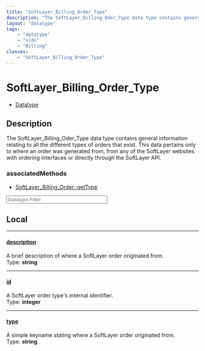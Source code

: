 ```yaml
---
title: "SoftLayer_Billing_Order_Type"
description: "The SoftLayer_Billing_Oder_Type data type contains general information relating to all the different types of orders tha... "
layout: "datatype"
tags:
    - "datatype"
    - "sldn"
    - "Billing"
classes:
    - "SoftLayer_Billing_Order_Type"
---
```


# SoftLayer_Billing_Order_Type
<div id='service-datatype'>
    <ul id='sldn-reference-tabs'>
        <li id='datatype'> <a href='/reference/datatypes/SoftLayer_Billing_Order_Type' >Datatype</a></li>
    </ul>
</div>

## Description 
The SoftLayer_Billing_Oder_Type data type contains general information relating to all the different types of orders that exist. This data pertains only to where an order was generated from, from any of the SoftLayer websites with ordering interfaces or directly through the SoftLayer API. 


### associatedMethods

*  [SoftLayer_Billing_Order::getType](/reference/services/SoftLayer_Billing_Order/getType )





<!-- Filer BEGIN -->
<div class="view-filters">
        <div class="clearfix">
            <div class="search-input-box">
                <input placeholder="Datatype Filter" onkeyup="titleSearch(inputId='prop-input', divId='properties', elementClass='prop-row')" 
                    type="text" id="prop-input" value="" size="30" maxlength="128" class="form-text">
            </div>
        </div>
</div>
<!-- Filer END -->

<div id="properties" class="content">
<div id="localProperties" class="prop-content" >

## Local
<div class="prop-row">

-----
[description]: #description
#### [description]
A brief description of where a SoftLayer order originated from.   
<span class="type-label">Type: </span>**string**


</div>
<div class="prop-row">

-----
[id]: #id
#### [id]
A SoftLayer order type's internal identifier.   
<span class="type-label">Type: </span>**integer**


</div>
<div class="prop-row">

-----
[type]: #type
#### [type]
A simple keyname stating where a SoftLayer order originated from.   
<span class="type-label">Type: </span>**string**


</div>
</div>
<!-- LOCAL PROPERTY END -->

</div>


